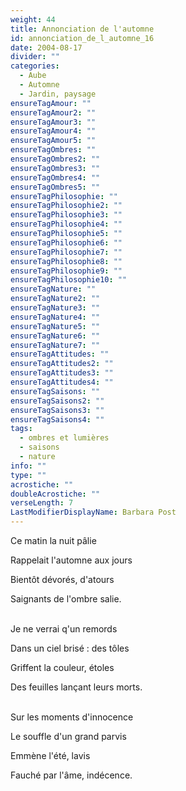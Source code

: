 ```yaml
---
weight: 44
title: Annonciation de l'automne
id: annonciation_de_l_automne_16
date: 2004-08-17
divider: ""
categories:
  - Aube
  - Automne
  - Jardin, paysage
ensureTagAmour: ""
ensureTagAmour2: ""
ensureTagAmour3: ""
ensureTagAmour4: ""
ensureTagAmour5: ""
ensureTagOmbres: ""
ensureTagOmbres2: ""
ensureTagOmbres3: ""
ensureTagOmbres4: ""
ensureTagOmbres5: ""
ensureTagPhilosophie: ""
ensureTagPhilosophie2: ""
ensureTagPhilosophie3: ""
ensureTagPhilosophie4: ""
ensureTagPhilosophie5: ""
ensureTagPhilosophie6: ""
ensureTagPhilosophie7: ""
ensureTagPhilosophie8: ""
ensureTagPhilosophie9: ""
ensureTagPhilosophie10: ""
ensureTagNature: ""
ensureTagNature2: ""
ensureTagNature3: ""
ensureTagNature4: ""
ensureTagNature5: ""
ensureTagNature6: ""
ensureTagNature7: ""
ensureTagAttitudes: ""
ensureTagAttitudes2: ""
ensureTagAttitudes3: ""
ensureTagAttitudes4: ""
ensureTagSaisons: ""
ensureTagSaisons2: ""
ensureTagSaisons3: ""
ensureTagSaisons4: ""
tags:
  - ombres et lumières
  - saisons
  - nature
info: ""
type: ""
acrostiche: ""
doubleAcrostiche: ""
verseLength: 7
LastModifierDisplayName: Barbara Post
---
```

Ce matin la nuit pâlie

Rappelait l'automne aux jours

Bientôt dévorés, d'atours

Saignants de l'ombre salie.

 \
Je ne verrai q'un remords

Dans un ciel brisé : des tôles

Griffent la couleur, étoles

Des feuilles lançant leurs morts.

 \
Sur les moments d'innocence

Le souffle d'un grand parvis

Emmène l'été, lavis

Fauché par l'âme, indécence.
